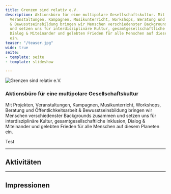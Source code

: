 ```yaml
---
title: Grenzen sind relativ e.V.
description: Aktionsbüro für eine multipolare Gesellschaftskultur. Mit Projekten,
  Veranstaltungen, Kampagnen, Musikunterricht, Workshops, Beratung und Öffentlichkeitsarbeit
  & Bewusstseinsbildung bringen wir Menschen verschiedenster Backgrounds zusammen
  und setzen uns für interdisziplinäre Kultur, gesamtgesellschaftliche Inklusion,
  Dialog & Miteinander und gelebten Frieden für alle Menschen auf diesem Planeten
  ein.
teaser: "/teaser.jpg"
wide: true
seite:
- template: seite
- template: slideshow

---
```

<div class="md:text-center">

<img src="/teaser.jpg" alt="Grenzen sind relativ e.V." class="w-full !mx-auto wide !-mt-8" />

### Aktionsbüro für eine multipolare Gesellschaftskultur

Mit Projekten, Veranstaltungen, Kampagnen, Musikunterricht, Workshops, Beratung und Öffentlichkeitsarbeit & Bewusstseinsbildung bringen wir Menschen verschiedenster Backgrounds zusammen und setzen uns für interdisziplinäre Kultur, gesamtgesellschaftliche Inklusion, Dialog & Miteinander und gelebten Frieden für alle Menschen auf diesem Planeten ein.

<more src="/ueber-uns/info">Test</more>

</div>

<div class="text-center">

<hr class="wide !border-grey-700">

## Aktivitäten

</div>

<slideshow class="wide" name="startseite-aktivitaeten"></slideshow>

<div class="text-center">

<hr class="wide !border-grey-700">

## Impressionen

</div>

<video-gallery class="wide px-12 lg:px-24" name="startseite-video-galerie"></video-gallery>
